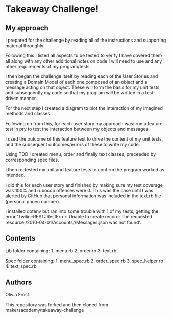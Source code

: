 # Takeaway Challenge! #

## My approach ##

I prepared for the challenge by reading all of the instructions and supporting material throughly.

Following this I listed all aspects to be tested to verify I have covered them all along with any other additional notes on code I will need to use and any other requirements of my program/tests.

I then began the challenge itself by reading each of the User Stories and creating a Domain Model of each one composed of an object and a message acting on that object. These will form the basis for my unit tests and subsequently my code so that my program will be written in a test-driven manner.

For the next step I created a diagram to plot the interaction of my imagined methods and classes.

Following on from this, for each user story my approach was: run a feature test in pry to test the interaction between my objects and messages.

I used the outcome of this feature test to drive the content of my unit tests, and the subsequent outcomes/errors of these to write my code.

Using TDD I created menu, order and finally text classes, preceeded by corresponding spec files.

I then re-tested my unit and feature tests to confirm the program worked as intended.

I did this for each user story and finished by making sure my test coverage was 100% and rubocop offenses were 0. This was the case until I was alerted by GitHub that personal information was included in the text.rb file (personal phoen number).

I installed dotenv but ran into some trouble with 1 of my tests, getting the error 'Twilio::REST::RestError:
       Unable to create record: The requested resource /2010-04-01/Accounts//Messages.json was not found'.


## Contents ##

Lib folder containing:
    1. menu.rb
    2. order.rb
    3. text.rb

Spec folder containing:
    1. menu_spec.rb
    2. order_spec.rb
    3. spec_helper.rb
    4. text_spec.rb

## Authors ##

Olivia Frost

This repository was forked and then cloned from makersacademy/takeaway-challenge